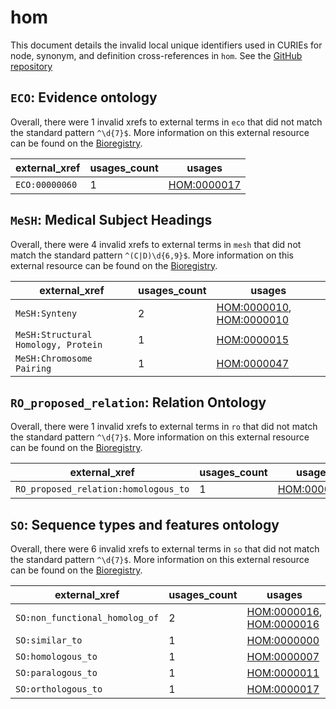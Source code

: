 # hom

This document details the invalid local unique identifiers used in CURIEs
for node, synonym, and definition cross-references in `hom`. See the [GitHub repository](https://github.com/BgeeDB/homology-ontology)


## `ECO`: Evidence ontology

Overall, there were 1 invalid
xrefs to external terms in `eco` that did not match the standard
pattern `^\d{7}$`. More information on this
external resource can be found on the
[Bioregistry](https://bioregistry.io/eco).

| external_xref   |   usages_count | usages                                            |
|-----------------|----------------|---------------------------------------------------|
| `ECO:00000060`  |              1 | [HOM:0000017](https://bioregistry.io/HOM:0000017) |

## `MeSH`: Medical Subject Headings

Overall, there were 4 invalid
xrefs to external terms in `mesh` that did not match the standard
pattern `^(C|D)\d{6,9}$`. More information on this
external resource can be found on the
[Bioregistry](https://bioregistry.io/mesh).

| external_xref                       |   usages_count | usages                                                                                               |
|-------------------------------------|----------------|------------------------------------------------------------------------------------------------------|
| `MeSH:Synteny`                      |              2 | [HOM:0000010](https://bioregistry.io/HOM:0000010), [HOM:0000010](https://bioregistry.io/HOM:0000010) |
| `MeSH:Structural Homology, Protein` |              1 | [HOM:0000015](https://bioregistry.io/HOM:0000015)                                                    |
| `MeSH:Chromosome Pairing`           |              1 | [HOM:0000047](https://bioregistry.io/HOM:0000047)                                                    |

## `RO_proposed_relation`: Relation Ontology

Overall, there were 1 invalid
xrefs to external terms in `ro` that did not match the standard
pattern `^\d{7}$`. More information on this
external resource can be found on the
[Bioregistry](https://bioregistry.io/ro).

| external_xref                        |   usages_count | usages                                            |
|--------------------------------------|----------------|---------------------------------------------------|
| `RO_proposed_relation:homologous_to` |              1 | [HOM:0000007](https://bioregistry.io/HOM:0000007) |

## `SO`: Sequence types and features ontology

Overall, there were 6 invalid
xrefs to external terms in `so` that did not match the standard
pattern `^\d{7}$`. More information on this
external resource can be found on the
[Bioregistry](https://bioregistry.io/so).

| external_xref                  |   usages_count | usages                                                                                               |
|--------------------------------|----------------|------------------------------------------------------------------------------------------------------|
| `SO:non_functional_homolog_of` |              2 | [HOM:0000016](https://bioregistry.io/HOM:0000016), [HOM:0000016](https://bioregistry.io/HOM:0000016) |
| `SO:similar_to`                |              1 | [HOM:0000000](https://bioregistry.io/HOM:0000000)                                                    |
| `SO:homologous_to`             |              1 | [HOM:0000007](https://bioregistry.io/HOM:0000007)                                                    |
| `SO:paralogous_to`             |              1 | [HOM:0000011](https://bioregistry.io/HOM:0000011)                                                    |
| `SO:orthologous_to`            |              1 | [HOM:0000017](https://bioregistry.io/HOM:0000017)                                                    |

